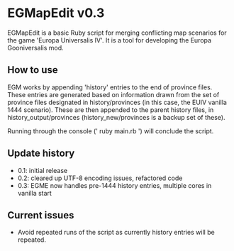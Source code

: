 # EGMapEdit v0.3

EGMapEdit is a basic Ruby script for merging conflicting map scenarios for the game 'Europa Universalis IV'.  It is a tool for developing the Europa Gooniversalis mod.

## How to use

EGM works by appending 'history' entries to the end of province files.  These entries are generated based on information drawn from the set of province files designated in history/provinces (in this case, the EUIV vanilla 1444 scenario).  These are then appended to the parent history files, in history_output/provinces (history_new/provinces is a backup set of these).

Running through the console (' ruby main.rb ') will conclude the script.

## Update history

- 0.1: initial release
- 0.2: cleared up UTF-8 encoding issues, refactored code
- 0.3: EGME now handles pre-1444 history entries, multiple cores in vanilla start

## Current issues

- Avoid repeated runs of the script as currently history entries will be repeated.

